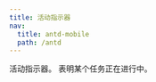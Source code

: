 ```yaml
---
title: 活动指示器
nav:
  title: antd-mobile
  path: /antd
---
```


活动指示器。
表明某个任务正在进行中。


<code src="./demo/basic.tsx" />

<API/>
